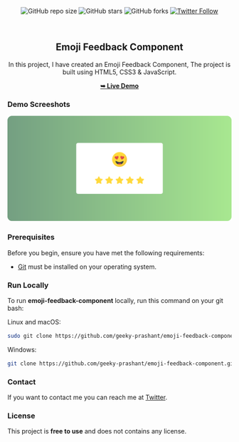 <div align="center">
  
  ![GitHub repo size](https://img.shields.io/github/repo-size/geeky-prashant/emoji-feedback-component)
  ![GitHub stars](https://img.shields.io/github/stars/geeky-prashant/emoji-feedback-component)
  ![GitHub forks](https://img.shields.io/github/forks/geeky-prashant/emoji-feedback-component?style=social)
  [![Twitter Follow](https://img.shields.io/twitter/follow/geekyprashant?style=social)](https://twitter.com/intent/follow?screen_name=geekyprashant)
 
  <br />

  <h2 align="center">Emoji Feedback Component</h2>

  In this project, I have created an Emoji Feedback Component, The project is built using HTML5, CSS3 & JavaScript.

  <a href="https://geeky-prashant.github.io/emoji-feedback-component/"><strong>➥ Live Demo</strong></a>

</div>

### Demo Screeshots

![Emoji Feedback Component Desktop Demo](./readme-images/Emoji-Feedback-Component.png "Desktop Demo")

### Prerequisites

Before you begin, ensure you have met the following requirements:

* [Git](https://git-scm.com/downloads "Download Git") must be installed on your operating system.

### Run Locally

To run **emoji-feedback-component** locally, run this command on your git bash:

Linux and macOS:

```bash
sudo git clone https://github.com/geeky-prashant/emoji-feedback-component.git
```

Windows:

```bash
git clone https://github.com/geeky-prashant/emoji-feedback-component.git
```

### Contact

If you want to contact me you can reach me at [Twitter](https://www.twitter.com/geekyprashant).

### License

This project is **free to use** and does not contains any license.
